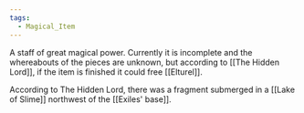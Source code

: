 ```yaml
---
tags:
  - Magical_Item
---
```

A staff of great magical power. Currently it is incomplete and the whereabouts of the pieces are unknown, but according to [[The Hidden Lord]], if the item is finished it could free [[Elturel]].

According to The Hidden Lord, there was a fragment submerged in a [[Lake of Slime]] northwest of the [[Exiles' base]].